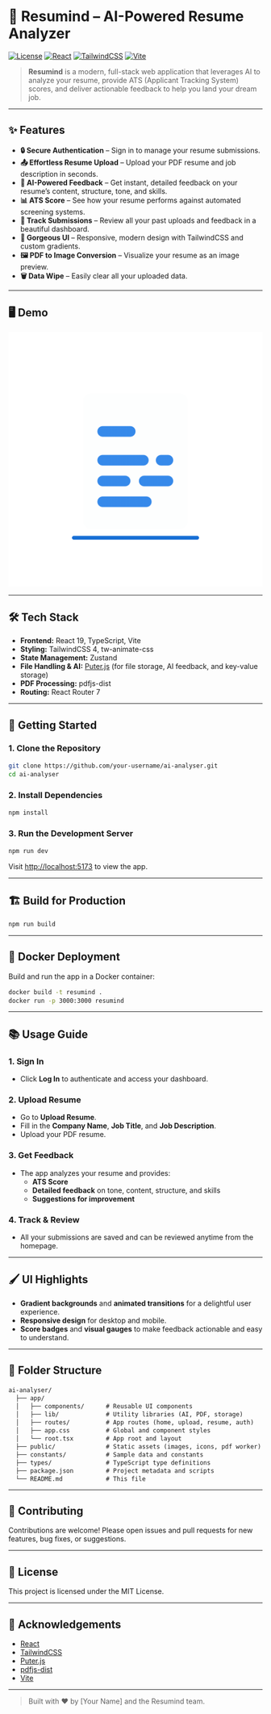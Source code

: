 # 🚀 Resumind – AI-Powered Resume Analyzer

[![License](https://img.shields.io/badge/license-MIT-blue.svg)](LICENSE)
[![React](https://img.shields.io/badge/React-19.1.0-61DAFB?logo=react)](https://react.dev/)
[![TailwindCSS](https://img.shields.io/badge/TailwindCSS-4.1.4-38BDF8?logo=tailwindcss)](https://tailwindcss.com/)
[![Vite](https://img.shields.io/badge/Vite-6.3.3-646CFF?logo=vite)](https://vitejs.dev/)

> **Resumind** is a modern, full-stack web application that leverages AI to analyze your resume, provide ATS (Applicant Tracking System) scores, and deliver actionable feedback to help you land your dream job.

---

## ✨ Features

- **🔒 Secure Authentication** – Sign in to manage your resume submissions.
- **📤 Effortless Resume Upload** – Upload your PDF resume and job description in seconds.
- **🧠 AI-Powered Feedback** – Get instant, detailed feedback on your resume’s content, structure, tone, and skills.
- **📊 ATS Score** – See how your resume performs against automated screening systems.
- **🎯 Track Submissions** – Review all your past uploads and feedback in a beautiful dashboard.
- **🌈 Gorgeous UI** – Responsive, modern design with TailwindCSS and custom gradients.
- **🖼️ PDF to Image Conversion** – Visualize your resume as an image preview.
- **🗑️ Data Wipe** – Easily clear all your uploaded data.

---

## 🖥️ Demo

![Resumind Demo](public/images/resume-scan.gif)

---

## 🛠️ Tech Stack

- **Frontend:** React 19, TypeScript, Vite
- **Styling:** TailwindCSS 4, tw-animate-css
- **State Management:** Zustand
- **File Handling & AI:** [Puter.js](https://puter.com/) (for file storage, AI feedback, and key-value storage)
- **PDF Processing:** pdfjs-dist
- **Routing:** React Router 7

---

## 🚦 Getting Started

### 1. **Clone the Repository**

```bash
git clone https://github.com/your-username/ai-analyser.git
cd ai-analyser
```

### 2. **Install Dependencies**

```bash
npm install
```

### 3. **Run the Development Server**

```bash
npm run dev
```

Visit [http://localhost:5173](http://localhost:5173) to view the app.

---

## 🏗️ Build for Production

```bash
npm run build
```

---

## 🐳 Docker Deployment

Build and run the app in a Docker container:

```bash
docker build -t resumind .
docker run -p 3000:3000 resumind
```

---

## 📚 Usage Guide

### 1. **Sign In**
- Click **Log In** to authenticate and access your dashboard.

### 2. **Upload Resume**
- Go to **Upload Resume**.
- Fill in the **Company Name**, **Job Title**, and **Job Description**.
- Upload your PDF resume.

### 3. **Get Feedback**
- The app analyzes your resume and provides:
  - **ATS Score**
  - **Detailed feedback** on tone, content, structure, and skills
  - **Suggestions for improvement**

### 4. **Track & Review**
- All your submissions are saved and can be reviewed anytime from the homepage.

---

## 🖌️ UI Highlights

- **Gradient backgrounds** and **animated transitions** for a delightful user experience.
- **Responsive design** for desktop and mobile.
- **Score badges** and **visual gauges** to make feedback actionable and easy to understand.

---

## 🧩 Folder Structure

```
ai-analyser/
  ├── app/
  │   ├── components/      # Reusable UI components
  │   ├── lib/             # Utility libraries (AI, PDF, storage)
  │   ├── routes/          # App routes (home, upload, resume, auth)
  │   ├── app.css          # Global and component styles
  │   └── root.tsx         # App root and layout
  ├── public/              # Static assets (images, icons, pdf worker)
  ├── constants/           # Sample data and constants
  ├── types/               # TypeScript type definitions
  ├── package.json         # Project metadata and scripts
  └── README.md            # This file
```

---

## 📝 Contributing

Contributions are welcome! Please open issues and pull requests for new features, bug fixes, or suggestions.

---

## 📄 License

This project is licensed under the MIT License.

---

## 🙏 Acknowledgements

- [React](https://react.dev/)
- [TailwindCSS](https://tailwindcss.com/)
- [Puter.js](https://puter.com/)
- [pdfjs-dist](https://github.com/mozilla/pdf.js)
- [Vite](https://vitejs.dev/)

---

> Built with ❤️ by [Your Name] and the Resumind team.
